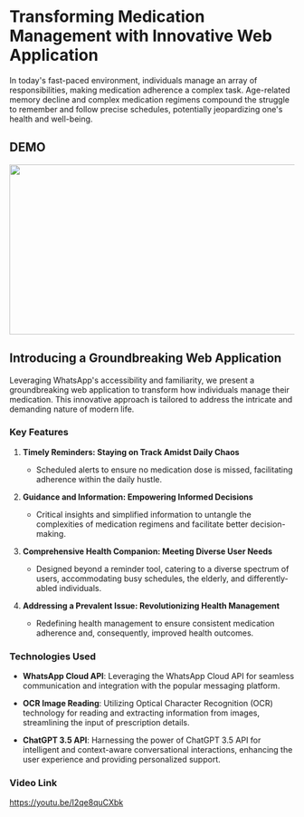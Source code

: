 # Transforming Medication Management with Innovative Web Application

In today's fast-paced environment, individuals manage an array of responsibilities, making medication adherence a complex task. Age-related memory decline and complex medication regimens compound the struggle to remember and follow precise schedules, potentially jeopardizing one's health and well-being.

## DEMO

[<img src="https://img.youtube.com/vi/I2qe8quCXbk/hqdefault.jpg" width="600" height="300"
/>](https://www.youtube.com/embed/I2qe8quCXbk)


## Introducing a Groundbreaking Web Application

Leveraging WhatsApp's accessibility and familiarity, we present a groundbreaking web application to transform how individuals manage their medication. This innovative approach is tailored to address the intricate and demanding nature of modern life.

### Key Features

1. **Timely Reminders: Staying on Track Amidst Daily Chaos**
   - Scheduled alerts to ensure no medication dose is missed, facilitating adherence within the daily hustle.

2. **Guidance and Information: Empowering Informed Decisions**
   - Critical insights and simplified information to untangle the complexities of medication regimens and facilitate better decision-making.

3. **Comprehensive Health Companion: Meeting Diverse User Needs**
   - Designed beyond a reminder tool, catering to a diverse spectrum of users, accommodating busy schedules, the elderly, and differently-abled individuals.

4. **Addressing a Prevalent Issue: Revolutionizing Health Management**
   - Redefining health management to ensure consistent medication adherence and, consequently, improved health outcomes.

### Technologies Used

- **WhatsApp Cloud API**: Leveraging the WhatsApp Cloud API for seamless communication and integration with the popular messaging platform.

- **OCR Image Reading**: Utilizing Optical Character Recognition (OCR) technology for reading and extracting information from images, streamlining the input of prescription details.

- **ChatGPT 3.5 API**: Harnessing the power of ChatGPT 3.5 API for intelligent and context-aware conversational interactions, enhancing the user experience and providing personalized support.

### Video Link
https://youtu.be/I2qe8quCXbk
